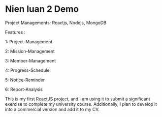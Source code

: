 # Nien luan 2 Demo
Project Managements: Reactjs, Nodejs, MongoDB

Features : 

1: Project-Management 

2: Mission-Management 

3: Member-Management 

4: Progress-Schedule 

5: Notice-Reminder 

6: Report-Analysis

This is my first ReactJS project, and I am using it to submit a significant exercise to complete my university course. Additionally, I plan to develop it into a commercial version and add it to my CV.
